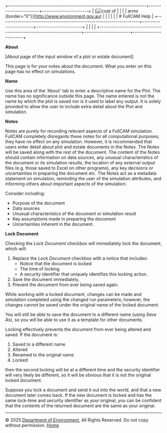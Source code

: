 +---------------------------------------------------------------------+-----------------------+-----------------------+
| [![coat of                                                          |                       | [](index.htm)         |
| arms](imgs/coa_env.png){border="0"}](http://www.environment.gov.au) |                       |                       |
|                                                                     |                       | # FullCAM Help        |
+---------------------------------------------------------------------+-----------------------+-----------------------+
|                                                                     |                       |                       |
+---------------------------------------------------------------------+-----------------------+-----------------------+

**About**

\[*About* page of the input window of a plot or estate document\]

This page is for your notes about the document. What you enter on this
page has no effect on simulations.

**Name**

Use this area of the \'About\' tab to enter a descriptive name for the
Plot. The name has no significance outside this page. The name entered
is not the name by which the plot is saved nor is it used to label any
output. It is solely provided to allow the user to include extra detail
about the Plot and simulation.

**Notes**

Notes are purely for recording relevant aspects of a FullCAM simulation.
FullCAM completely disregards these notes for all computational
purposes; they have no effect on any simulation. However, it is
recommended that users enter detail about plot and estate documents in
the Notes. The Notes will be saved along with the rest of the document.
The content of the Notes should contain information on data sources, any
unusual characteristics of the document or its simulation results, the
location of any external output files (e.g. those saved to Excel on
other programs), any key decisions or uncertainties in preparing the
document etc. The Notes act as a metadata statement on simulation,
reminding the user of the simulation attributes, and informing others
about important aspects of the simulation.

Consider including:

- Purpose of the document
- Data sources
- Unusual characteristics of the document or simulation result
- Key assumptions made in preparing the document
- Uncertainties inherent in the document.

**Lock Document**

Checking the *Lock Document* checkbox will immediately lock the
document, which will:

1.  Replace the *Lock Document* checkbox with a notice that includes:
    - Notice that the document is locked
    - The time of locking
    - A security identifier that uniquely identifies this locking
      action.
2.  Save the document immediately.
3.  Prevent the document from ever being saved again.

While working with a locked document, changes can be made and simulation
completed using the changed run parameters; however, the changes cannot
be saved under the original name of the locked document.

You will still be able to save the document to a different name (using
*Save As*), so you will be able to use it as a template for other
documents.

Locking effectively prevents the document from ever being altered and
saved. If the document is:

1.  Saved to a different name
2.  Altered
3.  Renamed to the original name
4.  Locked

then the second locking will be at a different time and the security
identifier will very likely be different, so it will be obvious that it
is not the original locked document.

Suppose you lock a document and send it out into the world, and that a
new document later comes back. If the new document is locked and has the
same lock-time and security identifier as your original, you can be
confident that the contents of the returned document are the same as
your original.

------------------------------------------------------------------------

© 2025 [Department of
Environment](http://www.environment.gov.au "Department of Environment"),
All Rights Reserved. Do not copy without permission.
[Home](index.htm "help index")
